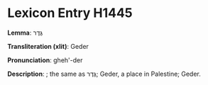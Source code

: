 # Lexicon Entry H1445

**Lemma**: גֶּדֶר

**Transliteration (xlit)**: Geder

**Pronunciation**: gheh'-der

**Description**:
; the same as גֶּדֶר; Geder, a place in Palestine; Geder.
